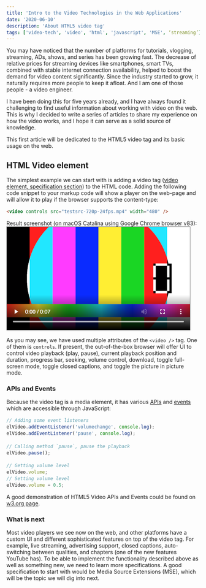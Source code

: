 ```yaml
---
title: 'Intro to the Video Technologies in the Web Applications'
date: '2020-06-10'
description: 'About HTML5 video tag'
tags: ['video-tech', 'video', 'html', 'javascript', 'MSE', ‘streaming’]
---
```


You may have noticed that the number of platforms for tutorials, vlogging, streaming, ADs, shows, and series has been growing fast. The decrease of relative prices for streaming devices like smartphones, smart TVs, combined with stable internet connection availability, helped to boost the demand for video content significantly. Since the industry started to grow, it naturally requires more people to keep it afloat. And I am one of those people - a video engineer.

I have been doing this for five years already, and I have always found it challenging to find useful information about working with video on the web. This is why I decided to write a series of articles to share my experience on how the video works, and I hope it can serve as a solid source of knowledge.

This first article will be dedicated to the HTML5 video tag and its basic usage on the web.

## HTML Video element

The simplest example we can start with is adding a video tag ([video element, specification section](https://html.spec.whatwg.org/multipage/media.html#the-video-element)) to the HTML code. Adding the following code snippet to your markup code will show a player on the web-page and will allow it to play if the browser supports the content-type:

```html
<video controls src="testsrc-720p-24fps.mp4" width="480" />
```

Result screenshot (on macOS Catalina using Google Chrome browser v83):
![video-with-controls-example](video-with-controls-example.png)

As you may see, we have used multiple attributes of the `<video />` tag. One of them is `controls`. If present, the out-of-the-box browser will offer UI to control video playback (play, pause), current playback position and duration, progress bar, seeking, volume control, download, toggle full-screen mode, toggle closed captions, and toggle the picture in picture mode.

### APIs and Events

Because the video tag is a media element, it has various [APIs](https://html.spec.whatwg.org/multipage/media.html#htmlmediaelement) and [events](https://html.spec.whatwg.org/multipage/media.html#mediaevents) which are accessible through JavaScript:

```javascript
// Adding some event listeners
elVideo.addEventListener('volumechange', console.log);
elVideo.addEventListener('pause', console.log);

// Calling method `pause`, pause the playback
elVideo.pause();

// Getting volume level
elVideo.volume;
// Setting volume level
elVideo.volume = 0.5;
```

A good demonstration of HTML5 Video APIs and Events could be found on [w3.org page](https://www.w3.org/2010/05/video/mediaevents.html).

### What is next

Most video players we see now on the web, and other platforms have a custom UI and different sophisticated features on top of the video tag. For example, live streaming, advertising support, closed captions, auto-switching between qualities, and chapters (one of the new features YouTube has). To be able to implement the functionality described above as well as something new, we need to learn more specifications. A good specification to start with would be Media Source Extensions (MSE), which will be the topic we will dig into next.
